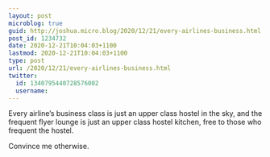 ```yaml
---
layout: post
microblog: true
guid: http://joshua.micro.blog/2020/12/21/every-airlines-business.html
post_id: 1234732
date: 2020-12-21T10:04:03+1100
lastmod: 2020-12-21T10:04:03+1100
type: post
url: /2020/12/21/every-airlines-business.html
twitter:
  id: 1340795440728576002
  username: 
---
```

Every airline’s business class is just an upper class hostel in the sky, and the frequent flyer lounge is just an upper class hostel kitchen, free to those who frequent the hostel.

Convince me otherwise.

